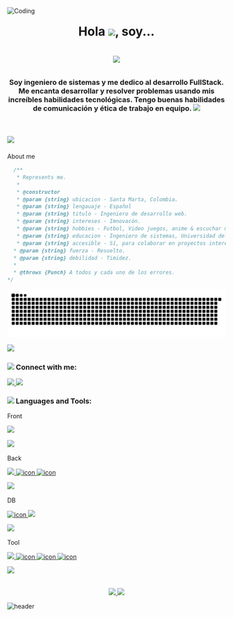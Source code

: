 <!--
**yatunyi15075/yatunyi15075** is a ✨ _special_ ✨ repository because its `README.md` (this file) appears on your GitHub profile.

Here are some ideas to get you started:

- 🔭 I’m currently working on ...
- 🌱 I’m currently learning ...
- 👯 I’m looking to collaborate on ...
- 🤔 I’m looking for help with ...
- 💬 Ask me about ...
- 📫 How to reach me: ...
- 😄 Pronouns: ...
- ⚡ Fun fact: ...
-->

<img align="right" alt="Coding" width="1100" src="https://th.bing.com/th/id/R.0cffa04637bbc93f791aad16f6f4add4?rik=cnkpduUBZ%2bD45Q&pid=ImgRaw&r=0" >

<h1 align="center">Hola <img src="https://media.giphy.com/media/hvRJCLFzcasrR4ia7z/giphy.gif" width="35">, soy...  <p align="center">
  <a href="https://github.com/DenverCoder1/readme-typing-svg">
  <img src="https://readme-typing-svg.herokuapp.com?font=Time+New+Roman&color=cyan&size=25&center=true&vCenter=true&width=600&height=100&lines=Michael+Martinez+De+La+Hoz;+FullStack+Developer."></a>
</p></h1>
<h3 align="center">Soy ingeniero de sistemas y me dedico al desarrollo FullStack. Me encanta desarrollar y resolver problemas usando mis increíbles habilidades tecnológicas. Tengo buenas habilidades de comunicación y ética de trabajo en equipo.
<img src="https://user-images.githubusercontent.com/73097560/115834477-dbab4500-a447-11eb-908a-139a6edaec5c.gif"><br><br>


## <picture><img src="https://github.com/7oSkaaa/7oSkaaa/blob/main/Images/about_me.gif?raw=true" width=50px></picture>
About me

<div align="left">

  ```js
    /**
     * Represents me.
     *
     * @constructor
     * @param {string} ubicacion - Santa Marta, Colombia.
     * @param {string} lengauaje - Español
     * @param {string} titulo - Ingeniero de desarrollo web.
     * @param {string} intereses - Imnovacón.
     * @param {string} hobbies - Futbol, Video juegos, anime & escuchar musica.
     * @param {string} educacion - Ingeniero de sistemas, Universidad del Magdalena, Santa Marta.
     * @param {string} accesible - Sí, para colaborar en proyectos interesantes, no dudes en reaccionar.
    * @param {string} fuerza - Resuelto.
    * @param {string} debilidad - Timidez.
    *
    * @throws {Punch} A todos y cada uno de los errores.
  */
  ```
</div>

 <img src="https://raw.githubusercontent.com/7oSkaaa/7oSkaaa/4be54cbe73a77ae2326b9d8e596e1a40fab70585/github-contribution-grid-snake.svg">

<img src="https://user-images.githubusercontent.com/73097560/115834477-dbab4500-a447-11eb-908a-139a6edaec5c.gif"><br>

<h3 align="left">
<img src="https://media.giphy.com/media/iY8CRBdQXODJSCERIr/giphy.gif" width="30px">
Connect with me:
</h3>
<p align="left">
    <a href="https://www.linkedin.com/in/michael-martinez-de-la-hoz/">
        <img src="https://skillicons.dev/icons?i=linkedin" />
    </a>
    <a href="https://www.instagram.com/michael_martinez7/">
        <img src="https://skillicons.dev/icons?i=instagram" />
    </a>
</p>

<h3 align="left">
    <img src = "https://media2.giphy.com/media/QssGEmpkyEOhBCb7e1/giphy.gif?cid=ecf05e47a0n3gi1bfqntqmob8g9aid1oyj2wr3ds3mg700bl&rid=giphy.gif" width = 32px>
    Languages and Tools:
</h3>
<p align="center">
    <p>Front</p>
    <a href="https://skillicons.dev">
        <img src="https://skillicons.dev/icons?i=html,css,jquery,js,astro,react,angular,vue,typescript,spring," />
    </a>
</p>
 <img src="https://user-images.githubusercontent.com/73097560/115834477-dbab4500-a447-11eb-908a-139a6edaec5c.gif">
<p align="center">
    <p>Back</p>
  <a href="https://skillicons.dev">
    <img src="https://skillicons.dev/icons?i=php,laravel,nodejs,nestjs,spring" />
    <img src="https://techstack-generator.vercel.app/python-icon.svg" alt="icon" width="50" height="50" />
    <img src="https://techstack-generator.vercel.app/restapi-icon.svg" alt="icon" width="50" height="50" />
  </a>
</p>
 <img src="https://user-images.githubusercontent.com/73097560/115834477-dbab4500-a447-11eb-908a-139a6edaec5c.gif">
<p align="center">
    <p>DB</p>
  <a href="https://skillicons.dev">
<img src="https://techstack-generator.vercel.app/mysql-icon.svg" alt="icon" width="50" height="50" />
    <img src="https://skillicons.dev/icons?i=postgres,mongodb,sqlite" />
  </a>
</p>
 <img src="https://user-images.githubusercontent.com/73097560/115834477-dbab4500-a447-11eb-908a-139a6edaec5c.gif">
<p align="center">
    <p>Tool</p>
  <a href="https://skillicons.dev">
    <img src="https://skillicons.dev/icons?i=git,postman" />
    <img src="https://techstack-generator.vercel.app/aws-icon.svg" alt="icon" width="55" height="55" />
    <img src="https://techstack-generator.vercel.app/docker-icon.svg" alt="icon" width="55" height="55" />
   <img src="https://techstack-generator.vercel.app/github-icon.svg" alt="icon" width="55" height="55" />
  </a>
</p>
 <img src="https://user-images.githubusercontent.com/73097560/115834477-dbab4500-a447-11eb-908a-139a6edaec5c.gif"><br><br>




<p align="center">
<a href="https://github.com/MikeOz27">
  <img height="180em" src="https://github-readme-stats-eight-theta.vercel.app/api?username=MikeOz27&show_icons=true&theme=algolia&include_all_commits=true&count_private=true"/>
  <img height="180em" src="https://github-readme-stats-eight-theta.vercel.app/api/top-langs/?username=MikeOz27&layout=compact&langs_count=8&theme=algolia"/>
</a>
</p>


  ![header](https://user-images.githubusercontent.com/59575502/127335491-fdba1874-e943-4d3c-ab8c-678ffe22f8b8.png)
